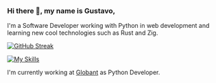 ### Hi there 👋, my name is Gustavo,
I'm a Software Developer working with Python in web development
and learning new cool technologies such as Rust and Zig.

[![GitHub Streak](https://streak-stats.demolab.com/?user=guscardvs&theme=radical)](https://git.io/streak-stats)

[![My Skills](https://skillicons.dev/icons?i=python,js,go,fastapi,django,linux,mysql,aws)](https://skillicons.dev)

I'm currently working at [Globant](https://globant.com) as Python Developer.
